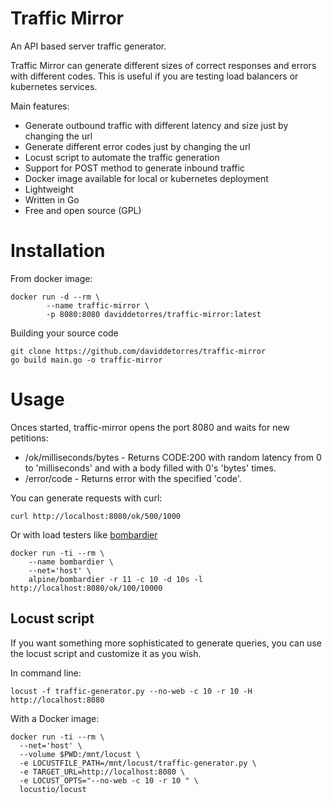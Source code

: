 # Traffic Mirror
An API based server traffic generator. 

Traffic Mirror can generate different sizes of correct responses and errors with different codes. This is useful if you are testing load balancers or kubernetes services.

Main features: 
* Generate outbound traffic with different latency and size just by changing the url
* Generate different error codes just by changing the url
* Locust script to automate the traffic generation
* Support for POST method to generate inbound traffic 
* Docker image available for local or kubernetes deployment
* Lightweight
* Written in Go
* Free and open source (GPL)

# Installation
From docker image:
```
docker run -d --rm \
        --name traffic-mirror \
        -p 8080:8080 daviddetorres/traffic-mirror:latest
```

Building your source code
```
git clone https://github.com/daviddetorres/traffic-mirror
go build main.go -o traffic-mirror
```

# Usage
Onces started, traffic-mirror opens the port 8080 and waits for new petitions:
* /ok/milliseconds/bytes - Returns CODE:200 with random latency from 0 to 'milliseconds' and with a body filled with 0's 'bytes' times.
* /error/code - Returns error with the specified 'code'.

You can generate requests with curl: 
```
curl http://localhost:8080/ok/500/1000
```

Or with load testers like [bombardier](https://github.com/codesenberg/bombardier)
```
docker run -ti --rm \
    --name bombardier \
    --net='host' \
    alpine/bombardier -r 11 -c 10 -d 10s -l http://localhost:8080/ok/100/10000
```

## Locust script
If you want something more sophisticated to generate queries, you can use the locust script and customize it as you wish. 

In command line:
```
locust -f traffic-generator.py --no-web -c 10 -r 10 -H http://localhost:8080
```

With a Docker image:
```
docker run -ti --rm \
  --net='host' \
  --volume $PWD:/mnt/locust \
  -e LOCUSTFILE_PATH=/mnt/locust/traffic-generator.py \
  -e TARGET_URL=http://localhost:8080 \
  -e LOCUST_OPTS="--no-web -c 10 -r 10 " \
  locustio/locust
```
